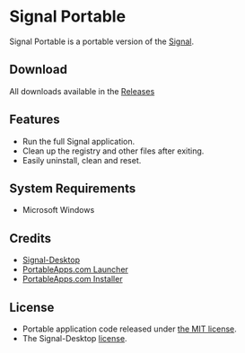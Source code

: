 # Signal Portable
Signal Portable is a portable version of the [Signal](https://signal.org).

## Download
All downloads available in the [Releases](https://github.com/gek64/SignalPortable/releases)

## Features
* Run the full Signal application.
* Clean up the registry and other files after exiting.
* Easily uninstall, clean and reset.

## System Requirements
* Microsoft Windows

## Credits
* [Signal-Desktop](https://github.com/signalapp/)
* [PortableApps.com Launcher](https://portableapps.com/apps/development/portableapps.com_launcher)
* [PortableApps.com Installer](https://portableapps.com/apps/development/portableapps.com_installer)

## License
* Portable application code released under [the MIT license](https://github.com/gek64/SignalPortable/raw/main/LICENSE).
* The Signal-Desktop [license](https://github.com/signalapp/Signal-Desktop/raw/main/LICENSE).
